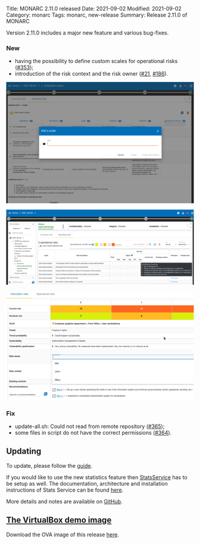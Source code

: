 Title: MONARC 2.11.0 released
Date: 2021-09-02
Modified: 2021-09-02
Category: monarc
Tags: monarc, new-release
Summary: Release 2.11.0 of MONARC

Version 2.11.0 includes a major new feature and various bug-fixes.

### New

- having the possibility to define custom scales for operational risks
  ([#353](https://github.com/monarc-project/MonarcAppFO/issues/353));
- introduction of the risk context and the risk owner
  ([#21](https://github.com/monarc-project/MonarcAppFO/issues/21),
  [#186](https://github.com/monarc-project/MonarcAppFO/issues/186)).


![Custom scales for operational risks](/assets/images/posts/evaluation-scales-custom-op-risks.png#center "Custom scales for operational risks")

![Example of custom operational risk](/assets/images/posts/custom-op-risks-example.png#center "Example of custom operational risk")

![Context and owner of risk](/assets/images/posts/context-and-owner.png#center "Context and owner of risk")


### Fix

- update-all.sh: Could not read from remote repository
  ([#365](https://github.com/monarc-project/MonarcAppFO/issues/365));
- some files in script do not have the correct permissions
  ([#364](https://github.com/monarc-project/MonarcAppFO/issues/364)).


## Updating

To update, please follow the 
[guide](http://monarc.lu/documentation/technical-guide/#monarc-update).

If you would like to use the new statistics feature then
[StatsService](https://github.com/monarc-project/stats-service) has to be setup
as well.
The documentation, architecture and installation instructions of Stats Service
can be found [here](https://www.monarc.lu/documentation/stats-service).

More details and notes are available on
[GitHub](https://github.com/monarc-project/MonarcAppFO/releases/tag/v2.11.0).


## <a href="#vm-image">The VirtualBox demo image</a>

Download the OVA image of this release
[here](https://vm.monarc.lu/MONARC_v2.11.0-p1@5a1cb27/).
